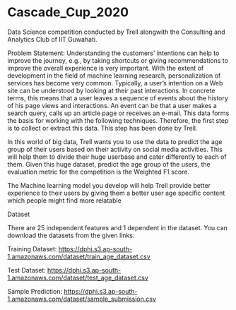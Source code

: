 # Cascade_Cup_2020

Data Science competition conducted by Trell alongwith the Consulting and Analytics Club of IIT Guwahati.

Problem Statement:
Understanding the customers’ intentions can help to improve the journey, e.g., by taking shortcuts or giving recommendations to improve the overall experience is very important. With the extent of development in the field of machine learning research, personalization of services has become very common. Typically, a user’s intention on a Web site can be understood by looking at their past interactions. In concrete terms, this means that a user leaves a sequence of events about the history of his page views and interactions. An event can be that a user makes a search query, calls up an article page or receives an e-mail. This data forms the basis for working with the following techniques. Therefore, the first step is to collect or extract this data. This step has been done by Trell.

In this world of big data, Trell wants you to use the data to predict the age group of their users based on their activity on social media activities. This will help them to divide their huge userbase and cater differently to each of them. Given this huge dataset, predict the age group of the users, the evaluation metric for the competition is the Weighted F1 score.

The Machine learning model you develop will help Trell provide better experience to their users by giving them a better user age specific content which people might find more relatable

Dataset

There are 25 independent features and 1 dependent in the dataset. You can download the datasets from the given links:

Training Dataset: https://dphi.s3.ap-south-1.amazonaws.com/dataset/train_age_dataset.csv

Test Dataset: https://dphi.s3.ap-south-1.amazonaws.com/dataset/test_age_dataset.csv

Sample Prediction: https://dphi.s3.ap-south-1.amazonaws.com/dataset/sample_submission.csv
